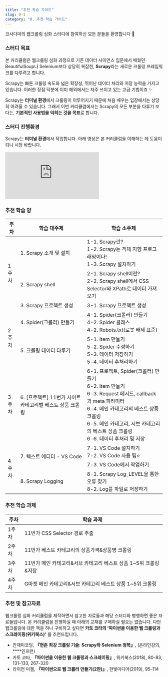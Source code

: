 ```yaml
---
title: "추천 학습 가이드"
slug: 0-1
category: "0. 추천 학습 가이드"
---
```


코사다마의 웹크롤링 심화 스터디에 참여하신 모든 분들을 환영합니다 🙌


### 스터디 목표

본 커리큘럼은 웹크롤링 심화 과정으로 기존 데이터 사이언스 입문에서 배웠던 BeautifulSoup나 Selenium보다 상당히 복잡한, **Scrapy**라는 새로운 크롤링 프레임워크를 다루려고 합니다.

Scrapy는 빠른 크롤링 속도와 넓은 확장성, 뛰어난 데이터 처리와 저장 능력을 가지고 있습니다. 이러한 장점 덕분에 이미 해외에서는 자주 쓰이고 있는 고급 기법이죠 ✨

Scrapy는 **터미널 환경**에서 크롤링이 이루어지기 때문에 처음 배우는 입장에서는 상당히 어려울 수 있습니다. 그래서 이번 커리큘럼에서는 Scrapy의 모든 부분을 다루기 보다는, **기본적인 사용법을 익히는 것을 목표**로 합니다. 


### 스터디 진행환경

Scrapy는 **터미널 환경**에서 작업합니다. 아래 영상은 본 커리큘럼을 이해하는 데 도움이 되니 시청 바랍니다.

<iframe class="w-full" style="aspect-ratio: 16 / 9;" src="https://www.youtube.com/embed/6z7FVYXnk3E" title="YouTube video player" frameborder="0" allow="accelerometer; autoplay; clipboard-write; encrypted-media; gyroscope; picture-in-picture" allowfullscreen></iframe>


### 추천 학습 양
<table> 
<thead> 
<tr>  
<th>주차</th> 
<th>학습 대주제</th>  
<th>학습 소주제</th>  
</tr>  
</thead> 
<tbody>  
<tr> 
<td rowspan=3>1주차</td>  
<td>1. Scrapy 소개 및 설치</td> 
<td> 
1-1. Scrapy란?<br> 
1-2. Scrapy는 객체 지향 프로그래밍이다!<br>
1-3. Scrapy 설치하기<br>
</td> 
</tr> 
<tr> 
<td>2. Scrapy shell</td> 
<td> 
2-1. Scrapy shell이란?<br> 
2-2. Scrapy shell에서 CSS Selector와 XPath로 데이터 가져오기<br>
</td>
</tr>   
<td>3. Scrapy 프로젝트 생성</td> 
<td> 
3-1. Scrapy 프로젝트 생성<br> 
</td>     
<tr>  
<td rowspan=2>2주차</td> 
<td>4. Spider(크롤러) 만들기</td> 
<td> 
4-1. Spider(크롤러) 만들기<br>
4-2. Spider 클래스<br> 
4-2. Robots.txt(로봇 배제 표준)<br>
</td>
</tr>  
<tr>  
<td>5. 크롤링 데이터 다루기</td>
<td> 
5-1. Item 만들기<br> 
5-2. Spider 수정하기<br>
5-3. 데이터 저장하기<br>
5-4. 데이터 후처리하기<br>
</td>
</tr>  
<tr>  
<td rowspan=1>3주차</td> 
<td>6. [프로젝트] 11번가 사이트 카테고리별 베스트 상품 크롤링</td> 
<td> 
6-1. 프로젝트, Spider(크롤러) 만들기<br> 
6-2. Item 만들기 <br>
6-3. Request 메서드, callback과 meta 파라미터 <br>
6-4. 메인 카테고리의 베스트 상품 크롤링 <br> 
6-5. 메인 카테고리, 서브 카테고리의 베스트 상품 크롤링<br>
6-6. 데이터 후처리 및 저장
</td>
</tr>  
<tr>  
<td rowspan=2>4주차</td> 
<td>7. 텍스트 에디터 - VS Code</td> 
<td> 
7-1. VS Code 설치하기<br> 
7-2. VS Code 사용 팁⭐ <br>
7-3. VS Code에서 작업하기 <br>
</td>
</tr>  
<tr>  
<td>8. Scrapy Logging</td>
<td> 
8-1. Scrapy Log_LEVEL을 통한 오류 찾기 <br> 
8-2. Log를 파일로 저장하기 <br>
</td>
</tr>  
</tbody> 
</table>

### 추천 학습 과제
<table> 
<thead> 
<tr>  
<th>주차</th> 
<th>학습 과제</th>  
</tr>  
</thead> 
<tbody>  
<tr> 
<td>1주차</td>  
<td>11번가 CSS Selector 경로 추출</td> 
</tr> 
<tr> 
<td>2주차</td> 
<td>11번가 베스트 카테고리의 상품가격&상품명 크롤링</td>
</tr>   
<td>3주차</td> 
<td>11번가 메인 카테고리&서브 카테고리 베스트 상품 1~5위 크롤링&저장</td>     
<tr>  
<td>4주차</td> 
<td>G마켓 메인 카테고리&서브 카테고리 베스트 상품 1~5위 크롤링</td> 
</tr>  
</tbody> 
</table>

### 추천 및 참고자료
웹크롤링 심화 커리큘럼을 제작하면서 참고한 자료들과 해당 스터디와 병행하면 좋은 자료들입니다. 
본 커리큘럼을 진행하실 때 아래의 교재를 구매하실 필요는 없습니다. 다만 웹크롤링에 대한 책을 하나 구비하고 싶다면 **카토 코타의 '파이썬을 이용한 웹 크롤링과 스크레이핑(위키북스)'** 를 추천드립니다.

- 잔재미코딩, **『현존 최강 크롤링 기술: Scrapy와 Selenium 정복』**, (온라인강의, ****인프런)
- 카토 코타, **『파이썬을 이용한 웹 크롤링과 스크레이핑』**, 위키북스(2018), 80-83, 131-133, 267-320
- 라이언 미첼, **『파이썬으로 웹 크롤러 만들기(2판)』**, 한빛미디어(2019), 95-114
